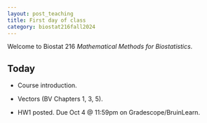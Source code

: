 ```yaml
---
layout: post_teaching
title: First day of class
category: biostat216fall2024
---
```


Welcome to Biostat 216 *Mathematical Methods for Biostatistics*.

## Today

* Course introduction.

* Vectors (BV Chapters 1, 3, 5).

* HW1 posted. Due Oct 4 @ 11:59pm on Gradescope/BruinLearn.
